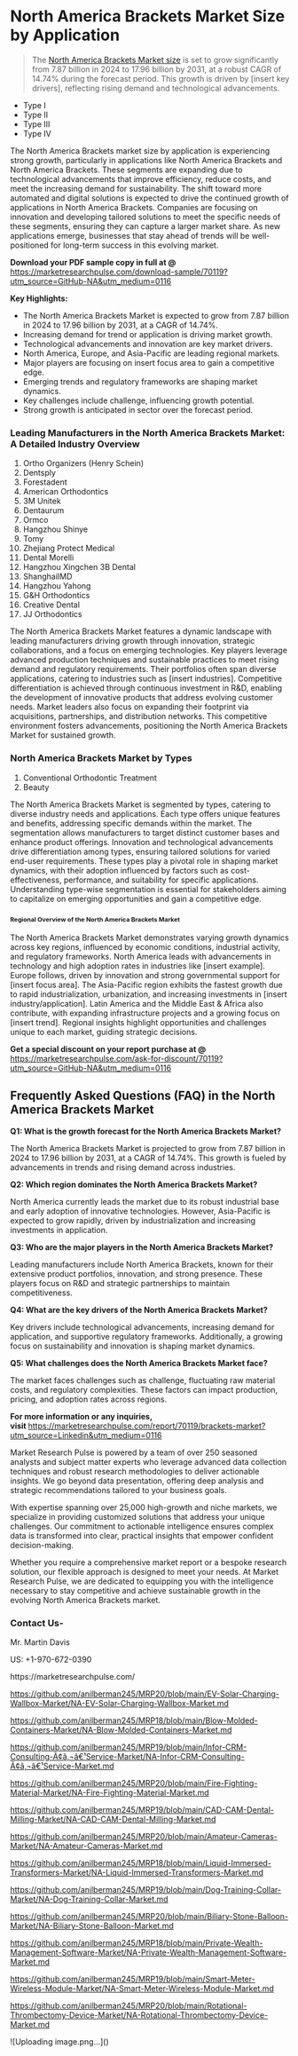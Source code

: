 <h1>North America Brackets Market&nbsp;Size by Application</h1><blockquote><p>The <a href="https://marketresearchpulse.com/download-sample/70119?utm_source=GitHub-NA&amp;utm_medium=0116">North America Brackets Market size</a> is set to grow significantly from 7.87 billion in 2024 to 17.96 billion by 2031, at a robust CAGR of 14.74% during the forecast period. This growth is driven by [insert key drivers], reflecting rising demand and technological advancements.</p></blockquote><ul><li>Type I<li> Type II<li> Type III<li> Type IV</li></ul><p>The North America Brackets market size by application is experiencing strong growth, particularly in applications like North America Brackets and North America Brackets. These segments are expanding due to technological advancements that improve efficiency, reduce costs, and meet the increasing demand for sustainability. The shift toward more automated and digital solutions is expected to drive the continued growth of applications in North America Brackets. Companies are focusing on innovation and developing tailored solutions to meet the specific needs of these segments, ensuring they can capture a larger market share. As new applications emerge, businesses that stay ahead of trends will be well-positioned for long-term success in this evolving market.</p><p><strong>Download your PDF sample copy in full at @ </strong><a href="https://marketresearchpulse.com/download-sample/70119?utm_source=GitHub-NA&amp;utm_medium=0116">https://marketresearchpulse.com/download-sample/70119?utm_source=GitHub-NA&amp;utm_medium=0116</a></p><p><strong>Key Highlights: </strong></p><ul><li>The North America Brackets Market is expected to grow from 7.87 billion in 2024 to 17.96 billion by 2031, at a CAGR of 14.74%.</li><li>Increasing demand for trend or application is driving market growth.</li><li>Technological advancements and innovation are key market drivers.</li><li>North America, Europe, and Asia-Pacific are leading regional markets.</li><li>Major players are focusing on insert focus area to gain a competitive edge.</li><li>Emerging trends and regulatory frameworks are shaping market dynamics.</li><li>Key challenges include challenge, influencing growth potential.</li><li>Strong growth is anticipated in sector over the forecast period.</li></ul><h3>Leading Manufacturers in the North America Brackets Market: A Detailed Industry Overview</h3><ol><li>Ortho Organizers (Henry Schein)</li><li>Dentsply</li><li>Forestadent</li><li>American Orthodontics</li><li>3M Unitek</li><li>Dentaurum</li><li>Ormco</li><li>Hangzhou Shinye</li><li>Tomy</li><li>Zhejiang Protect Medical</li><li>Dental Morelli</li><li>Hangzhou Xingchen 3B Dental</li><li>ShanghaiIMD</li><li>Hangzhou Yahong</li><li>G&H Orthodontics</li><li>Creative Dental</li><li>JJ Orthodontics</li></ol><div class="flex max-w-full flex-col flex-grow"><div class="min-h-8 text-message flex w-full flex-col items-end gap-2 whitespace-normal break-words [.text-message+&amp;]:mt-5" dir="auto" data-message-author-role="assistant" data-message-id="fd8432e4-4910-450d-b182-61b7bfb0a01f" data-message-model-slug="gpt-4o"><div class="flex w-full flex-col gap-1 empty:hidden first:pt-[3px]"><div class="markdown prose w-full break-words dark:prose-invert light"><p>The North America Brackets Market features a dynamic landscape with leading manufacturers driving growth through innovation, strategic collaborations, and a focus on emerging technologies. Key players leverage advanced production techniques and sustainable practices to meet rising demand and regulatory requirements. Their portfolios often span diverse applications, catering to industries such as [insert industries]. Competitive differentiation is achieved through continuous investment in R&amp;D, enabling the development of innovative products that address evolving customer needs. Market leaders also focus on expanding their footprint via acquisitions, partnerships, and distribution networks. This competitive environment fosters advancements, positioning the North America Brackets Market for sustained growth.</p></div></div></div></div><h3>North America Brackets Market by Types</h3><ol><li>Conventional Orthodontic Treatment<li> Beauty</li></ol><div class="flex max-w-full flex-col flex-grow"><div class="min-h-8 text-message flex w-full flex-col items-end gap-2 whitespace-normal break-words [.text-message+&amp;]:mt-5" dir="auto" data-message-author-role="assistant" data-message-id="084470be-0bb7-4664-bddf-5156b4f41249" data-message-model-slug="gpt-4o-mini"><div class="flex w-full flex-col gap-1 empty:hidden first:pt-[3px]"><div class="markdown prose w-full break-words dark:prose-invert light"><p>The North America Brackets Market is segmented by types, catering to diverse industry needs and applications. Each type offers unique features and benefits, addressing specific demands within the market. The segmentation allows manufacturers to target distinct customer bases and enhance product offerings. Innovation and technological advancements drive differentiation among types, ensuring tailored solutions for varied end-user requirements. These types play a pivotal role in shaping market dynamics, with their adoption influenced by factors such as cost-effectiveness, performance, and suitability for specific applications. Understanding type-wise segmentation is essential for stakeholders aiming to capitalize on emerging opportunities and gain a competitive edge.</p></div></div></div></div><h3><span style="font-size: 11px;">Regional Overview of the North America Brackets Market</span></h3><div class="flex max-w-full flex-col flex-grow"><div class="min-h-8 text-message flex w-full flex-col items-end gap-2 whitespace-normal break-words [.text-message+&amp;]:mt-5" dir="auto" data-message-author-role="assistant" data-message-id="e9038762-ce64-4e30-91c9-9bd413514231" data-message-model-slug="gpt-4o-mini"><div class="flex w-full flex-col gap-1 empty:hidden first:pt-[3px]"><div class="markdown prose w-full break-words dark:prose-invert light"><p>The North America Brackets Market demonstrates varying growth dynamics across key regions, influenced by economic conditions, industrial activity, and regulatory frameworks. North America leads with advancements in technology and high adoption rates in industries like [insert example]. Europe follows, driven by innovation and strong governmental support for [insert focus area]. The Asia-Pacific region exhibits the fastest growth due to rapid industrialization, urbanization, and increasing investments in [insert industry/application]. Latin America and the Middle East &amp; Africa also contribute, with expanding infrastructure projects and a growing focus on [insert trend]. Regional insights highlight opportunities and challenges unique to each market, guiding strategic decisions.</p></div></div></div></div><p><strong>Get a special discount on your report purchase at @ </strong><a href="https://marketresearchpulse.com/ask-for-discount/70119?utm_source=GitHub-NA&amp;utm_medium=0116">https://marketresearchpulse.com/ask-for-discount/70119?utm_source=GitHub-NA&amp;utm_medium=0116</a></p><h2>Frequently Asked Questions (FAQ) in the North America Brackets Market</h2><p><strong>Q1: What is the growth forecast for the North America Brackets Market?</strong></p><p>The North America Brackets Market is projected to grow from 7.87 billion in 2024 to 17.96 billion by 2031, at a CAGR of 14.74%. This growth is fueled by advancements in trends and rising demand across industries.</p><p><strong>Q2: Which region dominates the North America Brackets Market?</strong></p><p>North America currently leads the market due to its robust industrial base and early adoption of innovative technologies. However, Asia-Pacific is expected to grow rapidly, driven by industrialization and increasing investments in application.</p><p><strong>Q3: Who are the major players in the North America Brackets Market?</strong></p><p>Leading manufacturers include North America Brackets, known for their extensive product portfolios, innovation, and strong presence. These players focus on R&amp;D and strategic partnerships to maintain competitiveness.</p><p><strong>Q4: What are the key drivers of the North America Brackets Market?</strong></p><p>Key drivers include technological advancements, increasing demand for application, and supportive regulatory frameworks. Additionally, a growing focus on sustainability and innovation is shaping market dynamics.</p><p><strong>Q5: What challenges does the North America Brackets Market face?</strong></p><p>The market faces challenges such as challenge, fluctuating raw material costs, and regulatory complexities. These factors can impact production, pricing, and adoption rates across regions.</p><p><strong>For more information or any inquiries, visit&nbsp;</strong><a href="https://marketresearchpulse.com/report/70119/brackets-market?utm_source=Linkedin&utm_medium=0116">https://marketresearchpulse.com/report/70119/brackets-market?utm_source=Linkedin&utm_medium=0116</a></p><p>Market Research Pulse is powered by a team of over 250 seasoned analysts and subject matter experts who leverage advanced data collection techniques and robust research methodologies to deliver actionable insights. We go beyond data presentation, offering deep analysis and strategic recommendations tailored to your business goals.</p><p>With expertise spanning over 25,000 high-growth and niche markets, we specialize in providing customized solutions that address your unique challenges. Our commitment to actionable intelligence ensures complex data is transformed into clear, practical insights that empower confident decision-making.</p><p>Whether you require a comprehensive market report or a bespoke research solution, our flexible approach is designed to meet your needs. At Market Research Pulse, we are dedicated to equipping you with the intelligence necessary to stay competitive and achieve sustainable growth in the evolving North America Brackets market.</p><h3><strong>Contact Us-</strong></h3><p>Mr. Martin Davis</p><p>US: +1-970-672-0390</p><p>https://marketresearchpulse.com/</p><p><a href="https://github.com/anilberman245/MRP20/blob/main/EV-Solar-Charging-Wallbox-Market/NA-EV-Solar-Charging-Wallbox-Market.md">https://github.com/anilberman245/MRP20/blob/main/EV-Solar-Charging-Wallbox-Market/NA-EV-Solar-Charging-Wallbox-Market.md</a></p><p><a href="https://github.com/anilberman245/MRP18/blob/main/Blow-Molded-Containers-Market/NA-Blow-Molded-Containers-Market.md">https://github.com/anilberman245/MRP18/blob/main/Blow-Molded-Containers-Market/NA-Blow-Molded-Containers-Market.md</a></p><p><a href="https://github.com/anilberman245/MRP19/blob/main/Infor-CRM-Consulting-Ã¢â‚¬â€¹Service-Market/NA-Infor-CRM-Consulting-Ã¢â‚¬â€¹Service-Market.md">https://github.com/anilberman245/MRP19/blob/main/Infor-CRM-Consulting-Ã¢â‚¬â€¹Service-Market/NA-Infor-CRM-Consulting-Ã¢â‚¬â€¹Service-Market.md</a></p><p><a href="https://github.com/anilberman245/MRP20/blob/main/Fire-Fighting-Material-Market/NA-Fire-Fighting-Material-Market.md">https://github.com/anilberman245/MRP20/blob/main/Fire-Fighting-Material-Market/NA-Fire-Fighting-Material-Market.md</a></p><p><a href="https://github.com/anilberman245/MRP19/blob/main/CAD-CAM-Dental-Milling-Market/NA-CAD-CAM-Dental-Milling-Market.md">https://github.com/anilberman245/MRP19/blob/main/CAD-CAM-Dental-Milling-Market/NA-CAD-CAM-Dental-Milling-Market.md</a></p><p><a href="https://github.com/anilberman245/MRP20/blob/main/Amateur-Cameras-Market/NA-Amateur-Cameras-Market.md">https://github.com/anilberman245/MRP20/blob/main/Amateur-Cameras-Market/NA-Amateur-Cameras-Market.md</a></p><p><a href="https://github.com/anilberman245/MRP18/blob/main/Liquid-Immersed-Transformers-Market/NA-Liquid-Immersed-Transformers-Market.md">https://github.com/anilberman245/MRP18/blob/main/Liquid-Immersed-Transformers-Market/NA-Liquid-Immersed-Transformers-Market.md</a></p><p><a href="https://github.com/anilberman245/MRP19/blob/main/Dog-Training-Collar-Market/NA-Dog-Training-Collar-Market.md">https://github.com/anilberman245/MRP19/blob/main/Dog-Training-Collar-Market/NA-Dog-Training-Collar-Market.md</a></p><p><a href="https://github.com/anilberman245/MRP20/blob/main/Biliary-Stone-Balloon-Market/NA-Biliary-Stone-Balloon-Market.md">https://github.com/anilberman245/MRP20/blob/main/Biliary-Stone-Balloon-Market/NA-Biliary-Stone-Balloon-Market.md</a></p><p><a href="https://github.com/anilberman245/MRP18/blob/main/Private-Wealth-Management-Software-Market/NA-Private-Wealth-Management-Software-Market.md">https://github.com/anilberman245/MRP18/blob/main/Private-Wealth-Management-Software-Market/NA-Private-Wealth-Management-Software-Market.md</a></p><p><a href="https://github.com/anilberman245/MRP19/blob/main/Smart-Meter-Wireless-Module-Market/NA-Smart-Meter-Wireless-Module-Market.md">https://github.com/anilberman245/MRP19/blob/main/Smart-Meter-Wireless-Module-Market/NA-Smart-Meter-Wireless-Module-Market.md</a></p><p><a href="https://github.com/anilberman245/MRP20/blob/main/Rotational-Thrombectomy-Device-Market/NA-Rotational-Thrombectomy-Device-Market.md">https://github.com/anilberman245/MRP20/blob/main/Rotational-Thrombectomy-Device-Market/NA-Rotational-Thrombectomy-Device-Market.md</a></p>
![Uploading image.png…]()
